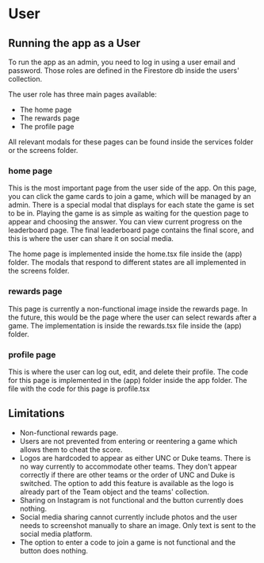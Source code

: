 # User


## Running the app as a User


To run the app as an admin, you need to log in using a user email and password. Those roles are defined in the Firestore db inside the users' collection.


The user role has three main pages available:
- The home page
- The rewards page
- The profile page


All relevant modals for these pages can be found inside the services folder or the screens folder.


### home page


This is the most important page from the user side of the app. On this page, you can click the game cards to join a game, which will be managed by an admin. There is a special modal that displays for each state the game is set to be in. Playing the game is as simple as waiting for the question page to appear and choosing the answer. You can view current progress on the leaderboard page. The final leaderboard page contains the final score, and this is where the user can share it on social media.


The home page is implemented inside the home.tsx file inside the (app) folder. The modals that respond to different states are all implemented in the screens folder.


### rewards page


This page is currently a non-functional image inside the rewards page. In the future, this would be the page where the user can select rewards after a game. The implementation is inside the rewards.tsx file inside the (app) folder.


### profile page


This is where the user can log out, edit, and delete their profile. The code for this page is implemented in the (app) folder inside the app folder. The file with the code for this page is profile.tsx


## Limitations


- Non-functional rewards page.
- Users are not prevented from entering or reentering a game which allows them to cheat the score.
- Logos are hardcoded to appear as either UNC or Duke teams. There is no way currently to accommodate other teams. They don't appear correctly if there are other teams or the order of UNC and Duke is switched. The option to add this feature is available as the logo is already part of the Team object and the teams' collection.
- Sharing on Instagram is not functional and the button currently does nothing.
- Social media sharing cannot currently include photos and the user needs to screenshot manually to share an image. Only text is sent to the social media platform.
- The option to enter a code to join a game is not functional and the button does nothing.